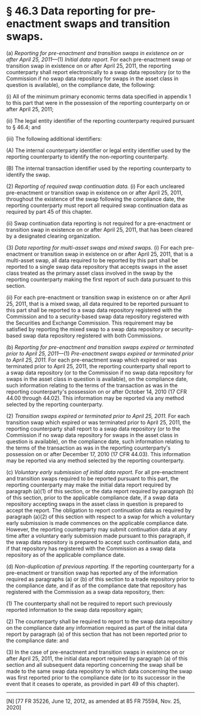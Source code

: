 # § 46.3   Data reporting for pre-enactment swaps and transition swaps.

(a) *Reporting for pre-enactment and transition swaps in existence on or after April 25, 2011*—(1) *Initial data report.* For each pre-enactment swap or transition swap in existence on or after April 25, 2011, the reporting counterparty shall report electronically to a swap data repository (or to the Commission if no swap data repository for swaps in the asset class in question is available), on the compliance date, the following:


(i) All of the minimum primary economic terms data specified in appendix 1 to this part that were in the possession of the reporting counterparty on or after April 25, 2011;


(ii) The legal entity identifier of the reporting counterparty required pursuant to § 46.4; and


(iii) The following additional identifiers:


(A) The internal counterparty identifier or legal entity identifier used by the reporting counterparty to identify the non-reporting counterparty.


(B) The internal transaction identifier used by the reporting counterparty to identify the swap.


(2) *Reporting of required swap continuation data.* (i) For each uncleared pre-enactment or transition swap in existence on or after April 25, 2011, throughout the existence of the swap following the compliance date, the reporting counterparty must report all required swap continuation data as required by part 45 of this chapter.


(ii) Swap continuation data reporting is not required for a pre-enactment or transition swap in existence on or after April 25, 2011, that has been cleared by a designated clearing organization.


(3) *Data reporting for multi-asset swaps and mixed swaps.* (i) For each pre-enactment or transition swap in existence on or after April 25, 2011, that is a multi-asset swap, all data required to be reported by this part shall be reported to a single swap data repository that accepts swaps in the asset class treated as the primary asset class involved in the swap by the reporting counterparty making the first report of such data pursuant to this section.


(ii) For each pre-enactment or transition swap in existence on or after April 25, 2011, that is a mixed swap, all data required to be reported pursuant to this part shall be reported to a swap data repository registered with the Commission and to a security-based swap data repository registered with the Securities and Exchange Commission. This requirement may be satisfied by reporting the mixed swap to a swap data repository or security-based swap data repository registered with both Commissions.


(b) *Reporting for pre-enactment and transition swaps expired or terminated prior to April 25, 2011*—(1) *Pre-enactment swaps expired or terminated prior to April 25, 2011.* For each pre-enactment swap which expired or was terminated prior to April 25, 2011, the reporting counterparty shall report to a swap data repository (or to the Commission if no swap data repository for swaps in the asset class in question is available), on the compliance date, such information relating to the terms of the transaction as was in the reporting counterparty's possession on or after October 14, 2010 (17 CFR 44.00 through 44.02). This information may be reported via any method selected by the reporting counterparty.


(2) *Transition swaps expired or terminated prior to April 25, 2011.* For each transition swap which expired or was terminated prior to April 25, 2011, the reporting counterparty shall report to a swap data repository (or to the Commission if no swap data repository for swaps in the asset class in question is available), on the compliance date, such information relating to the terms of the transaction as was in the reporting counterparty's possession on or after December 17, 2010 (17 CFR 44.03). This information may be reported via any method selected by the reporting counterparty.


(c) *Voluntary early submission of initial data report.* For all pre-enactment and transition swaps required to be reported pursuant to this part, the reporting counterparty may make the initial data report required by paragraph (a)(1) of this section, or the data report required by paragraph (b) of this section, prior to the applicable compliance date, if a swap data repository accepting swaps in the asset class in question is prepared to accept the report. The obligation to report continuation data as required by paragraph (a)(2) of this section with respect to a swap for which a voluntary early submission is made commences on the applicable compliance date. However, the reporting counterparty may submit continuation data at any time after a voluntary early submission made pursuant to this paragraph, if the swap data repository is prepared to accept such continuation data, and if that repository has registered with the Commission as a swap data repository as of the applicable compliance date.


(d) *Non-duplication of previous reporting.* If the reporting counterparty for a pre-enactment or transition swap has reported any of the information required as paragraphs (a) or (b) of this section to a trade repository prior to the compliance date, and if as of the compliance date that repository has registered with the Commission as a swap data repository, then:


(1) The counterparty shall not be required to report such previously reported information to the swap data repository again;


(2) The counterparty shall be required to report to the swap data repository on the compliance date any information required as part of the initial data report by paragraph (a) of this section that has not been reported prior to the compliance date: and


(3) In the case of pre-enactment and transition swaps in existence on or after April 25, 2011, the initial data report required by paragraph (a) of this section and all subsequent data reporting concerning the swap shall be made to the same swap data repository to which data concerning the swap was first reported prior to the compliance date (or to its successor in the event that it ceases to operate, as provided in part 49 of this chapter).



---

[N] [77 FR 35226, June 12, 2012, as amended at 85 FR 75594, Nov. 25, 2020]




